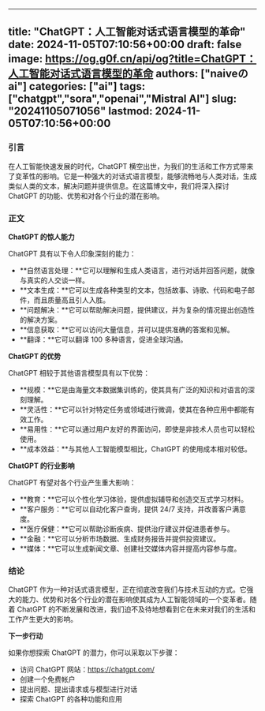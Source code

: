 
---
title: "ChatGPT：人工智能对话式语言模型的革命"
date: 2024-11-05T07:10:56+00:00
draft: false
image: https://og.g0f.cn/api/og?title=ChatGPT：人工智能对话式语言模型的革命
authors: ["naiveのai"]
categories: ["ai"]
tags: ["chatgpt","sora","openai","Mistral AI"]
slug: "20241105071056"
lastmod: 2024-11-05T07:10:56+00:00
---
### 引言

在人工智能快速发展的时代，ChatGPT 横空出世，为我们的生活和工作方式带来了变革性的影响。它是一种强大的对话式语言模型，能够流畅地与人类对话，生成类似人类的文本，解决问题并提供信息。在这篇博文中，我们将深入探讨 ChatGPT 的功能、优势和对各个行业的潜在影响。

### 正文

**ChatGPT 的惊人能力**

ChatGPT 具有以下令人印象深刻的能力：

- **自然语言处理：**它可以理解和生成人类语言，进行对话并回答问题，就像与真实的人交谈一样。
- **文本生成：**它可以生成各种类型的文本，包括故事、诗歌、代码和电子邮件，而且质量高且引人入胜。
- **问题解决：**它可以帮助解决问题，提供建议，并为复杂的情况提出创造性的解决方案。
- **信息获取：**它可以访问大量信息，并可以提供准确的答案和见解。
- **翻译：**它可以翻译 100 多种语言，促进全球沟通。

**ChatGPT 的优势**

ChatGPT 相较于其他语言模型具有以下优势：

- **规模：**它是由海量文本数据集训练的，使其具有广泛的知识和对语言的深刻理解。
- **灵活性：**它可以针对特定任务或领域进行微调，使其在各种应用中都能有效工作。
- **易用性：**它可以通过用户友好的界面访问，即使是非技术人员也可以轻松使用。
- **成本效益：**与其他人工智能模型相比，ChatGPT 的使用成本相对较低。

**ChatGPT 的行业影响**

ChatGPT 有望对各个行业产生重大影响：

- **教育：**它可以个性化学习体验，提供虚拟辅导和创造交互式学习材料。
- **客户服务：**它可以自动化客户查询，提供 24/7 支持，并改善客户满意度。
- **医疗保健：**它可以帮助诊断疾病、提供治疗建议并促进患者参与。
- **金融：**它可以分析市场数据、生成财务报告并提供投资建议。
- **媒体：**它可以生成新闻文章、创建社交媒体内容并提高内容参与度。

### 结论

ChatGPT 作为一种对话式语言模型，正在彻底改变我们与技术互动的方式。它强大的能力、优势和对各个行业的潜在影响使其成为人工智能领域的一个变革者。随着 ChatGPT 的不断发展和改进，我们迫不及待地想看到它在未来对我们的生活和工作产生更大的影响。

**下一步行动**

如果你想探索 ChatGPT 的潜力，你可以采取以下步骤：

- 访问 ChatGPT 网站：https://chatgpt.com/
- 创建一个免费帐户
- 提出问题、提出请求或与模型进行对话
- 探索 ChatGPT 的各种功能和应用